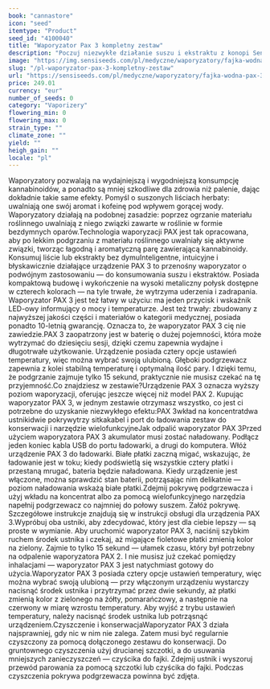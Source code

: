 ```yaml
---
book: "cannastore"
icon: "seed"
itemtype: "Product"
seed_id: "4100040"
title: "Waporyzator Pax 3 kompletny zestaw"
description: "Poczuj niezwykłe działanie suszu i ekstraktu z konopi Sensi Seeds dzięki inteligentnej, intuicyjnej technologii waporyzatora PAX 3. Kup online teraz!"
image: "https://img.sensiseeds.com/pl/medyczne/waporyzatory/fajka-wodna-pax-3-matte-image.png"
slug: "/pl-waporyzator-pax-3-kompletny-zestaw"
url: "https://sensiseeds.com/pl/medyczne/waporyzatory/fajka-wodna-pax-3-matte?a_aid=cannastore"
price: 249.01
currency: "eur"
number_of_seeds: 0
category: "Vaporizery"
flowering_min: 0
flowering_max: 0
strain_type: ""
climate_zone: ""
yield: ""
heigh_gain: ""
locale: "pl"
---
```

Waporyzatory pozwalają na wydajniejszą i wygodniejszą konsumpcję kannabinoidów, a ponadto są mniej szkodliwe dla zdrowia niż palenie, dając dokładnie takie same efekty. Pomyśl o suszonych liściach herbaty: uwalniają one swój aromat i kofeinę pod wpływem gorącej wody. Waporyzatory działają na podobnej zasadzie: poprzez ogrzanie materiału roślinnego uwalniają z niego związki zawarte w roślinie w formie bezdymnych oparów.Technologia waporyzacji PAX jest tak opracowana, aby po lekkim podgrzaniu z materiału roślinnego uwalniały się aktywne związki, tworząc łagodną i aromatyczną parę zawierającą kannabinoidy. Konsumuj liście lub ekstrakty bez dymuInteligentne, intuicyjne i błyskawicznie działające urządzenie PAX 3 to przenośny waporyzator o podwójnym zastosowaniu — do konsumowania suszu i ekstraktów. Posiada kompaktową budowę i wykończenie na wysoki metaliczny połysk dostępne w czterech kolorach — na tyle trwałe, że wytrzyma uderzenia i zadrapania. Waporyzator PAX 3 jest też łatwy w użyciu: ma jeden przycisk i wskaźnik LED-owy informujący o mocy i temperaturze. Jest też trwały: zbudowany z najwyższej jakości części i materiałów o kategorii medycznej, posiada ponadto 10-letnią gwarancję. Oznacza to, że waporyzator PAX 3 cię nie zawiedzie.PAX 3 zaopatrzony jest w baterię o dużej pojemności, która może wytrzymać do dziesięciu sesji, dzięki czemu zapewnia wydajne i długotrwałe użytkowanie. Urządzenie posiada cztery opcje ustawień temperatury, więc można wybrać swoją ulubioną. Głęboki podgrzewacz zapewnia z kolei stabilną temperaturę i optymalną ilość pary. I dzięki temu, że podgrzanie zajmuje tylko 15 sekund, praktycznie nie musisz czekać na tę przyjemność.Co znajdziesz w zestawie?Urządzenie PAX 3 oznacza wyższy poziom waporyzacji, oferując jeszcze więcej niż model PAX 2. Kupując waporyzator PAX 3, w jednym zestawie otrzymasz wszystko, co jest ci potrzebne do uzyskanie niezwykłego efektu:PAX 3wkład na koncentratdwa ustnikidwie pokrywytrzy sitkakabel i port do ładowania zestaw do konserwacji i narzędzie wielofunkcyjneJak odpalić waporyzator PAX 3Przed użyciem waporyzatora PAX 3 akumulator musi zostać naładowany. Podłącz jeden koniec kabla USB do portu ładowarki, a drugi do komputera. Włóż urządzenie PAX 3 do ładowarki. Białe płatki zaczną migać, wskazując, że ładowanie jest w toku; kiedy podświetlą się wszystkie cztery płatki i przestaną mrugać, bateria będzie naładowana. Kiedy urządzenie jest włączone, można sprawdzić stan baterii, potrząsając nim delikatnie — poziom naładowania wskażą białe płatki.Zdejmij pokrywę podgrzewacza i użyj wkładu na koncentrat albo za pomocą wielofunkcyjnego narzędzia napełnij podgrzewacz co najmniej do połowy suszem. Załóż pokrywę. Szczegółowe instrukcje znajdują się w instrukcji obsługi dla urządzenia PAX 3.Wypróbuj oba ustniki, aby zdecydować, który jest dla ciebie lepszy — są proste w wymianie. Aby uruchomić waporyzator PAX 3, naciśnij szybkim ruchem środek ustnika i czekaj, aż migające fioletowe płatki zmienią kolor na zielony. Zajmie to tylko 15 sekund — ułamek czasu, który był potrzebny na odpalenie waporyzatora PAX 2. I nie musisz już czekać pomiędzy inhalacjami — waporyzator PAX 3 jest natychmiast gotowy do użycia.Waporyzator PAX 3 posiada cztery opcje ustawień temperatury, więc można wybrać swoją ulubioną — przy włączonym urządzeniu wystarczy nacisnąć środek ustnika i przytrzymać przez dwie sekundy, aż płatki zmienią kolor z zielonego na żółty, pomarańczowy, a następnie na czerwony w miarę wzrostu temperatury. Aby wyjść z trybu ustawień temperatury, należy nacisnąć środek ustnika lub potrząsnąć urządzeniem.Czyszczenie i konserwacjaWaporyzator PAX 3 działa najsprawniej, gdy nic w nim nie zalega. Zatem musi być regularnie czyszczony za pomocą dołączonego zestawu do konserwacji. Do gruntownego czyszczenia użyj drucianej szczotki, a do usuwania mniejszych zanieczyszczeń — czyścika do fajki. Zdejmij ustnik i wyszoruj przewód parowania za pomocą szczotki lub czyścika do fajki. Podczas czyszczenia pokrywa podgrzewacza powinna być zdjęta.
